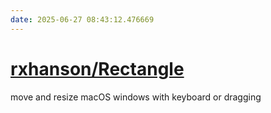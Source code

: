 ```yaml
---
date: 2025-06-27 08:43:12.476669
---
```


# [rxhanson/Rectangle](https://github.com/rxhanson/Rectangle)

move and resize macOS windows with keyboard or dragging